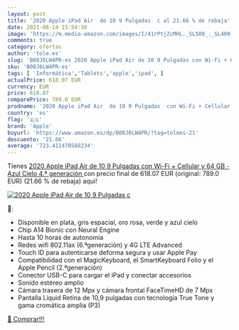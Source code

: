 ```yaml
---
layout: post
title: '2020 Apple iPad Air  de 10 9 Pulgadas  c al 21.66 % de rebaja'
date: 2021-06-14 15:54:30
image: 'https://m.media-amazon.com/images/I/41rPtjZcMHL._SL500_._SL400_.jpg'
comments: true
category: ofertas
author: 'tole.es'
slug: 'B08J6LW4PR-es 2020 Apple iPad Air de 10 9 Pulgadas con Wi-Fi + Cellular...'
sku: 'B08J6LW4PR-es'
tags: [ 'Informática','Tablets','apple','ipad', ]
actualPrice: 618.07 EUR
currency: EUR
price: 618.07
comparePrice: 789.0 EUR
prodname: '2020 Apple iPad Air  de 10 9 Pulgadas  con Wi-Fi + Cellular y 64 GB  - Azul Cielo  4.ª generación '
country: 'es'
flag: '🇪🇸'
brand: 'Apple'
buyurl: 'https://www.amazon.es/dp/B08J6LW4PR/?tag=tolees-21'
descuento: '21.66'
average: '723.411470588234'
---
```


Tienes [2020 Apple iPad Air  de 10 9 Pulgadas  con Wi-Fi + Cellular y 64 GB  - Azul Cielo  4.ª generación ](https://www.amazon.es/dp/B08J6LW4PR/?tag=tolees-21) con precio final de  618.07 EUR (original: 789.0 EUR) (21.66 %  de rebaja) aqui!

[![2020 Apple iPad Air  de 10 9 Pulgadas  c](https://m.media-amazon.com/images/I/41rPtjZcMHL._SL500_._SL400_.jpg)](https://www.amazon.es/dp/B08J6LW4PR/?tag=tolees-21)

🔎:

- Disponible en plata, gris espacial, oro rosa, verde y azul cielo
- Chip A14 Bionic con Neural Engine
- Hasta 10 horas de autonomía
- Redes wifi 802.11ax (6.ªgeneración) y 4G LTE Advanced
- Touch ID para autenticarse deforma segura y usar Apple Pay
- Compatibilidad con el MagicKeyboard, el SmartKeyboard Folio y el Apple Pencil (2.ªgeneración)
- Conector USB-C para cargar el iPad y conectar accesorios
- Sonido estéreo amplio
- Cámara trasera de 12 Mpx y cámara frontal FaceTimeHD de 7 Mpx
- Pantalla Liquid Retina de 10,9 pulgadas con tecnología True Tone y gama cromática amplia (P3)

[🛒 Comprar!!!](https://www.amazon.es/dp/B08J6LW4PR/?tag=tolees-21)
